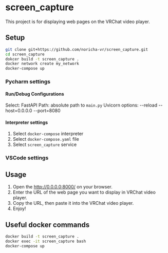 # screen_capture

This project is for displaying web pages on the VRChat video player.

## Setup

```bash
git clone git+https://github.com/noricha-vr/screen_capture.git
cd screen_capture
dokcer build -t screen_capture .
docker network create my_network
docker-compose up
```

### Pycharm settings

#### Run/Debug Configurations

Select: FastAPI
Path: absolute path to `main.py`
Uvicorn options: --reload --host=0.0.0.0 --port=8080

#### Interpreter settings

1. Select `docker-compose` interpreter
2. Select `docker-compose.yaml` file
3. Select `screen_capture` service

### VSCode settings

## Usage

1. Open the http://0.0.0.0:8000/ on your browser.
2. Enter the URL of the web page you want to display in VRChat video player.
3. Copy the URL, then paste it into the VRChat video player.
4. Enjoy!

## Useful docker commands

```bash
docker build -t screen_capture .
docker exec -it screen_capture bash
docker-compose up
```